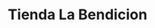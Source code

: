 ---
title: "Tienda La Bendicion"
url: /san-miguel-petapa/tienda-la-bendicion-1a-calle-zona-1/
shop: quiosco
---